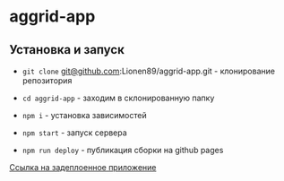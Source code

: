 # aggrid-app

## Установка и запуск

- `git clone` git@github.com:Lionen89/aggrid-app.git - клонирование репозитория
- `cd aggrid-app` - заходим в склонированную папку
- `npm i` - установка зависимостей

- `npm start` - запуск сервера
- `npm run deploy` - публикация сборки на github pages

[Ссылка на задеплоенное приложение](http://lionen89.github.io/aggrid-app/)
